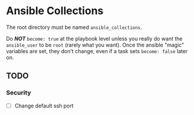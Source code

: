 # Ansible Collections

The root directory must be named `ansible_collections`.

Do ***NOT*** `become: true` at the playbook level unless you really do want the `ansible_user` to be `root` (rarely what you want). Once the ansible "magic" variables are set, they don't change, even if a task sets `become: false` later on.

## TODO

### Security

- [ ] Change default ssh port
